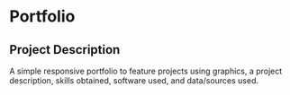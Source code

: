 # Portfolio

## Project Description
A simple responsive portfolio to feature projects using graphics, a project description, skills obtained, software used, and 
data/sources used.

